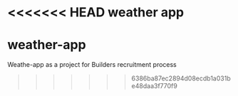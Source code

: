 <<<<<<< HEAD
weather app
=======
# weather-app
Weathe-app as a project for Builders recruitment process
>>>>>>> 6386ba87ec2894d08ecdb1a031be48daa3f770f9
